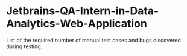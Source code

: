# Jetbrains-QA-Intern-in-Data-Analytics-Web-Application
List of the required number of manual test cases and bugs discovered during testing.
